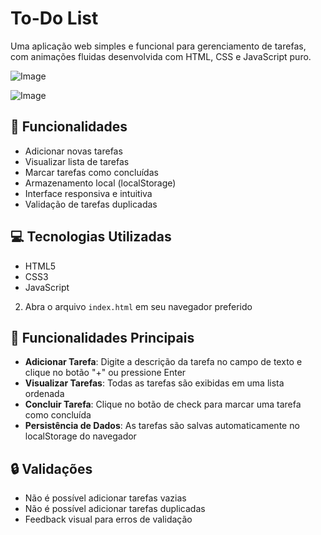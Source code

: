 # To-Do List

Uma aplicação web simples e funcional para gerenciamento de tarefas, com animações fluidas desenvolvida com HTML, CSS e JavaScript puro.

![Image](https://github.com/user-attachments/assets/57007ee6-dcf7-4388-bc41-ded12769ea21)

![Image](https://github.com/user-attachments/assets/a0f45d1b-21a3-42a2-80d6-11f724fedc49)

## 🚀 Funcionalidades

- Adicionar novas tarefas
- Visualizar lista de tarefas
- Marcar tarefas como concluídas
- Armazenamento local (localStorage)
- Interface responsiva e intuitiva
- Validação de tarefas duplicadas

## 💻 Tecnologias Utilizadas

- HTML5
- CSS3
- JavaScript


2. Abra o arquivo `index.html` em seu navegador preferido

## 📱 Funcionalidades Principais

- **Adicionar Tarefa**: Digite a descrição da tarefa no campo de texto e clique no botão "+" ou pressione Enter
- **Visualizar Tarefas**: Todas as tarefas são exibidas em uma lista ordenada
- **Concluir Tarefa**: Clique no botão de check para marcar uma tarefa como concluída
- **Persistência de Dados**: As tarefas são salvas automaticamente no localStorage do navegador

## 🔒 Validações

- Não é possível adicionar tarefas vazias
- Não é possível adicionar tarefas duplicadas
- Feedback visual para erros de validação

